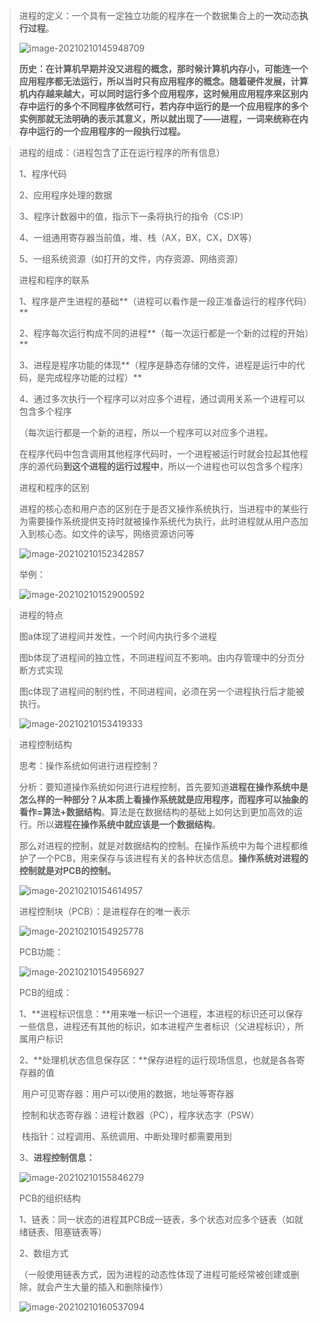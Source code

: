 > 进程的定义：一个具有一定独立功能的程序在一个数据集合上的**一次**动态**执行过程**。
>
> ![image-20210210145948709](C:\Users\zhang\AppData\Roaming\Typora\typora-user-images\image-20210210145948709.png)
>
> **历史：**在计算机早期并没又进程的概念，那时候计算机内存小，可能连一个应用程序都无法运行，所以当时只有应用程序的概念。随着硬件发展，计算机内存越来越大，可以同时运行多个应用程序，这时候用应用程序来区别内存中运行的多个不同程序依然可行，**若内存中运行的是一个应用程序的多个实例那就无法明确的表示其意义**，所以就出现了——进程，一词来统称在内存中运行的**一个应用程序的一段执行过程。**

> 进程的组成：（进程包含了正在运行程序的所有信息）
>
> 1、程序代码
>
> 2、应用程序处理的数据
>
> 3、程序计数器中的值，指示下一条将执行的指令（CS:IP）
>
> 4、一组通用寄存器当前值，堆、栈（AX，BX，CX，DX等）
>
> 5、一组系统资源（如打开的文件，内存资源、网络资源）
>
> 
>
> 进程和程序的联系
>
> 1、程序是产生进程的基础**（进程可以看作是一段正准备运行的程序代码）**
>
> 2、程序每次运行构成不同的进程**（每一次运行都是一个新的过程的开始）**
>
> 3、进程是程序功能的体现**（程序是静态存储的文件，进程是运行中的代码，是完成程序功能的过程）**
>
> 4、通过多次执行一个程序可以对应多个进程，通过调用关系一个进程可以包含多个程序
>
> （每次运行都是一个新的进程，所以一个程序可以对应多个进程。
>
> 在程序代码中包含调用其他程序代码时，一个进程被运行时就会拉起其他程序的源代码**到这个进程的运行过程中**，所以一个进程也可以包含多个程序）
>
> 
>
> 进程和程序的区别
>
> 进程的核心态和用户态的区别在于是否又操作系统执行，当进程中的某些行为需要操作系统提供支持时就被操作系统代为执行，此时进程就从用户态加入到核心态。如文件的读写，网络资源访问等
>
> ![image-20210210152342857](C:\Users\zhang\AppData\Roaming\Typora\typora-user-images\image-20210210152342857.png)
>
> 举例：
>
> ![image-20210210152900592](C:\Users\zhang\AppData\Roaming\Typora\typora-user-images\image-20210210152900592.png)

> 进程的特点
>
> 图a体现了进程间并发性，一个时间内执行多个进程
>
> 图b体现了进程间的独立性，不同进程间互不影响。由内存管理中的分页分断方式实现
>
> 图c体现了进程间的制约性，不同进程间，必须在另一个进程执行后才能被执行。
>
> ![image-20210210153419333](C:\Users\zhang\AppData\Roaming\Typora\typora-user-images\image-20210210153419333.png)

> 进程控制结构
>
> 思考：操作系统如何进行进程控制？
>
> 分析：要知道操作系统如何进行进程控制，首先要知道**进程在操作系统中是怎么样的一种部分？**从本质上看操作系统就是应用程序，而**程序可以抽象的看作=算法+数据结构**。算法是在数据结构的基础上如何达到更加高效的运行。所以**进程在操作系统中就应该是一个数据结构**。
>
> 那么对进程的控制，就是对数据结构的控制。在操作系统中为每个进程都维护了一个PCB，用来保存与该进程有关的各种状态信息。**操作系统对进程的控制就是对PCB的控制。**
>
> ![image-20210210154614957](C:\Users\zhang\AppData\Roaming\Typora\typora-user-images\image-20210210154614957.png)
>
> 进程控制块（PCB）：是进程存在的唯一表示
>
> ![image-20210210154925778](C:\Users\zhang\AppData\Roaming\Typora\typora-user-images\image-20210210154925778.png)
>
> PCB功能：
>
> ![image-20210210154956927](C:\Users\zhang\AppData\Roaming\Typora\typora-user-images\image-20210210154956927.png)
>
> PCB的组成：
>
> 1、**进程标识信息：**用来唯一标识一个进程，本进程的标识还可以保存一些信息，进程还有其他的标识，如本进程产生者标识（父进程标识），所属用户标识
>
> 2、**处理机状态信息保存区：**保存进程的运行现场信息，也就是各各寄存器的值
>
> ​	用户可见寄存器：用户可以i使用的数据，地址等寄存器
>
> ​	控制和状态寄存器：进程计数器（PC），程序状态字（PSW）
>
> ​	栈指针：过程调用、系统调用、中断处理时都需要用到
>
> 3、**进程控制信息：**
>
> ![image-20210210155846279](C:\Users\zhang\AppData\Roaming\Typora\typora-user-images\image-20210210155846279.png)
>
> PCB的组织结构
>
> 1、链表：同一状态的进程其PCB成一链表，多个状态对应多个链表（如就绪链表、阻塞链表等）
>
> 2、数组方式
>
> （一般使用链表方式，因为进程的动态性体现了进程可能经常被创建或删除，就会产生大量的插入和删除操作）
>
> ![image-20210210160537094](C:\Users\zhang\AppData\Roaming\Typora\typora-user-images\image-20210210160537094.png)